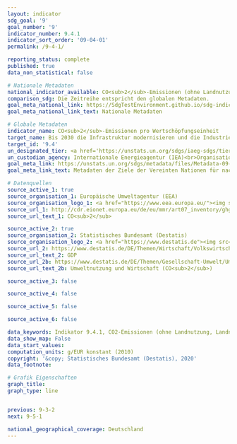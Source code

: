 ```yaml
---
layout: indicator
sdg_goal: '9'
goal_number: '9'
indicator_number: 9.4.1
indicator_sort_order: '09-04-01'
permalink: /9-4-1/

reporting_status: complete
published: true
data_non_statistical: false

# Nationale Metadaten
national_indicator_available: CO<sub>2</sub>-Emissionen (ohne Landnutzung, Landnutzungsänderungen und Forstwirtschaft) zum realen BIP <br> CO<sub>2</sub>-Emissionen zur Bruttowertschöpfung (preisbereinigt) im Verarbeitenden Gewerbe
comparison_sdg: Die Zeitreihe entspricht den globalen Metadaten.
goal_meta_national_link: https://SdgTestEnvironment.github.io/sdg-indicators/public/MetaDe/9.4.1.pdf
goal_meta_national_link_text: Nationale Metadaten

# Globale Metadaten
indicator_name: CO<sub>2</sub>-Emissionen pro Wertschöpfungseinheit
target_name: Bis 2030 die Infrastruktur modernisieren und die Industrien nachrüsten, um sie nachhaltig zu machen, mit effizienterem Ressourceneinsatz und unter vermehrter Nutzung sauberer und umweltverträglicher Technologien und Industrieprozesse, wobei alle Länder Maßnahmen entsprechend ihren jeweiligen Kapazitäten ergreifen
target_id: '9.4'
un_designated_tier: <a href='https://unstats.un.org/sdgs/iaeg-sdgs/tier-classification/' title='Klicken Sie hier um weitere Informationen zur UN-Tier-Klassifikation zu erhalten.'>Tier I</a>
un_custodian_agency: Internationale Energieagentur (IEA)<br>Organisation der Vereinten Nationen für industrielle Entwicklung (UNIDO)
goal_meta_link: https://unstats.un.org/sdgs/metadata/files/Metadata-09-04-01.pdf
goal_meta_link_text: Metadaten der Ziele der Vereinten Nationen für nachhaltige Entwicklung

# Datenquellen
source_active_1: true
source_organisation_1: Europäische Umweltagentur (EEA)
source_organisation_logo_1: <a href="https://www.eea.europa.eu/"><img src="https://g205sdgs.github.io/sdg-indicators/public/OrgImgDe/eea.png" alt="Logo eea" style="height:60px; width:148px"/></a>
source_url_1: http://cdr.eionet.europa.eu/de/eu/mmr/art07_inventory/ghg_inventory
source_url_text_1: CO<sub>2</sub>

source_active_2: true
source_organisation_2: Statistisches Bundesamt (Destatis)
source_organisation_logo_2: <a href="https://www.destatis.de"><img src="https://g205sdgs.github.io/sdg-indicators/public/OrgImgDe/destatis.png" alt="Logo destatis" style="height:60px; width:148px"/></a>
source_url_2: https://www.destatis.de/DE/Themen/Wirtschaft/Volkswirtschaftliche-Gesamtrechnungen-Inlandsprodukt/_inhalt.html
source_url_text_2: GDP
source_url_2b: https://www.destatis.de/DE/Themen/Gesellschaft-Umwelt/Umwelt/UGR/ueberblick/_inhalt.html#sprg380018
source_url_text_2b: Umweltnutzung und Wirtschaft (CO<sub>2</sub>)

source_active_3: false

source_active_4: false

source_active_5: false

source_active_6: false

data_keywords: Indikator 9.4.1, CO2-Emissionen (ohne Landnutzung, Landnutzungsänderungen und Forstwirtschaft) zum realen BIP, CO2-Emissionen zur Bruttowertschöpfung (preisbereinigt) im Verarbeitenden Gewerbe, Internationale Energieagentur (IEA), Organisation der Vereint
data_show_map: False
data_start_values: 
computation_units: g/EUR konstant (2010)
copyright: '&copy; Statistisches Bundesamt (Destatis), 2020'
data_footnote: 

# Grafik Eigenschaften
graph_title: 
graph_type: line


previous: 9-3-2
next: 9-5-1

national_geographical_coverage: Deutschland
---
```


<span></span>